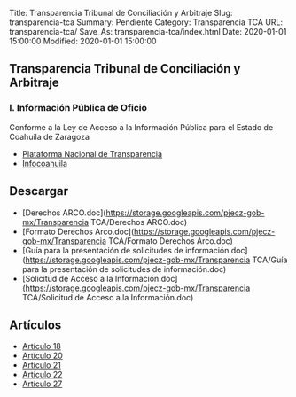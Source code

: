 Title: Transparencia Tribunal de Conciliación y Arbitraje
Slug: transparencia-tca
Summary: Pendiente
Category: Transparencia TCA
URL: transparencia-tca/
Save_As: transparencia-tca/index.html
Date: 2020-01-01 15:00:00
Modified: 2020-01-01 15:00:00



## Transparencia Tribunal de Conciliación y Arbitraje

### I. Información Pública de Oficio

Conforme a la Ley de Acceso a la Información Pública para el Estado de Coahuila de Zaragoza


- [Plataforma Nacional de Transparencia](https://www.plataformadetransparencia.org.mx/web/guest/inicio)
- [Infocoahuila](http://189.254.130.35/infocoahuila/)




## Descargar


* [Derechos ARCO.doc](https://storage.googleapis.com/pjecz-gob-mx/Transparencia TCA/Derechos ARCO.doc)
* [Formato Derechos Arco.doc](https://storage.googleapis.com/pjecz-gob-mx/Transparencia TCA/Formato Derechos Arco.doc)
* [Guía para la presentación de solicitudes de información.doc](https://storage.googleapis.com/pjecz-gob-mx/Transparencia TCA/Guía para la presentación de solicitudes de información.doc)
* [Solicitud de Acceso a la Información.doc](https://storage.googleapis.com/pjecz-gob-mx/Transparencia TCA/Solicitud de Acceso a la Información.doc)


## Artículos


* [Artículo 18](articulo-18/)
* [Artículo 20](articulo-20/)
* [Artículo 21](articulo-21/)
* [Artículo 22](articulo-22/)
* [Artículo 27](articulo-27/)


